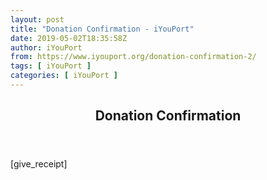 ```yaml
---
layout: post
title: "Donation Confirmation - iYouPort"
date: 2019-05-02T18:35:58Z
author: iYouPort
from: https://www.iyouport.org/donation-confirmation-2/
tags: [ iYouPort ]
categories: [ iYouPort ]
---
```


<article class="post-2500 page type-page status-publish hentry" id="post-2500">
 <header class="entry-header">
  <h1 class="entry-title">
   Donation Confirmation
  </h1>
 </header>
 <div class="entry-content">
  <p>
   [give_receipt]
  </p>
 </div>
</article>

